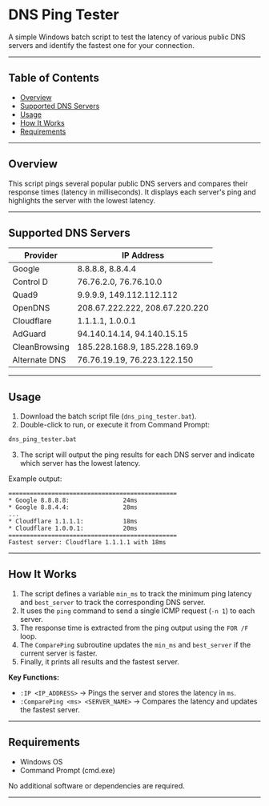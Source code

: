 # DNS Ping Tester

A simple Windows batch script to test the latency of various public DNS servers and identify the fastest one for your connection.

---

## Table of Contents

* [Overview](#overview)
* [Supported DNS Servers](#supported-dns-servers)
* [Usage](#usage)
* [How It Works](#how-it-works)
* [Requirements](#requirements)

---

## Overview

This script pings several popular public DNS servers and compares their response times (latency in milliseconds). It displays each server's ping and highlights the server with the lowest latency.

---

## Supported DNS Servers

| Provider      | IP Address                     |
| ------------- | ------------------------------ |
| Google        | 8.8.8.8, 8.8.4.4               |
| Control D     | 76.76.2.0, 76.76.10.0          |
| Quad9         | 9.9.9.9, 149.112.112.112       |
| OpenDNS       | 208.67.222.222, 208.67.220.220 |
| Cloudflare    | 1.1.1.1, 1.0.0.1               |
| AdGuard       | 94.140.14.14, 94.140.15.15     |
| CleanBrowsing | 185.228.168.9, 185.228.169.9   |
| Alternate DNS | 76.76.19.19, 76.223.122.150    |

---

## Usage

1. Download the batch script file (`dns_ping_tester.bat`).
2. Double-click to run, or execute it from Command Prompt:

```bat
dns_ping_tester.bat
```

3. The script will output the ping results for each DNS server and indicate which server has the lowest latency.

Example output:

```
===============================================
* Google 8.8.8.8:               24ms
* Google 8.8.4.4:               28ms
...
* Cloudflare 1.1.1.1:           18ms
* Cloudflare 1.0.0.1:           20ms
===============================================
Fastest server: Cloudflare 1.1.1.1 with 18ms
```

---

## How It Works

1. The script defines a variable `min_ms` to track the minimum ping latency and `best_server` to track the corresponding DNS server.
2. It uses the `ping` command to send a single ICMP request (`-n 1`) to each server.
3. The response time is extracted from the ping output using the `FOR /F` loop.
4. The `ComparePing` subroutine updates the `min_ms` and `best_server` if the current server is faster.
5. Finally, it prints all results and the fastest server.

**Key Functions:**

* `:IP <IP_ADDRESS>` → Pings the server and stores the latency in `ms`.
* `:ComparePing <ms> <SERVER_NAME>` → Compares the latency and updates the fastest server.

---

## Requirements

* Windows OS
* Command Prompt (cmd.exe)

No additional software or dependencies are required.

---
